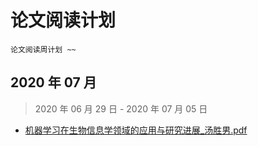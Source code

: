 # 论文阅读计划

`论文阅读周计划 ~~`

## 2020 年 07 月

> 2020 年 06 月 29 日 - 2020 年 07 月 05 日

* [机器学习在生物信息学领域的应用与研究进展_汤胜男.pdf](https://wugenqiang.github.io/papers-documents-read/pdf.js/web/viewer.html?file=../../机器学习/机器学习在生物信息学领域的应用与研究进展_汤胜男.pdf)